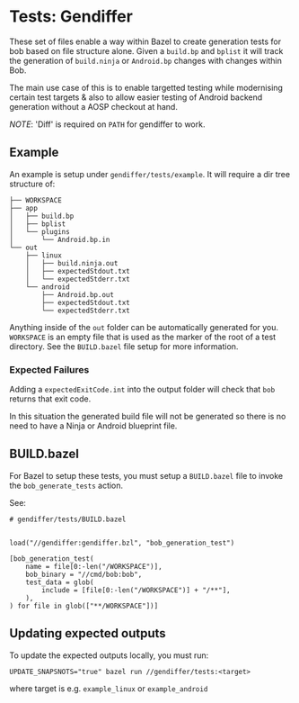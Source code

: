 # Tests: Gendiffer

These set of files enable a way within Bazel to create generation tests for bob based on file structure alone.
Given a `build.bp` and `bplist` it will track the generation of `build.ninja` or `Android.bp` changes with changes within Bob.

The main use case of this is to enable targetted testing while modernising certain test targets & also to allow easier testing of Android backend generation
without a AOSP checkout at hand.

_NOTE_: 'Diff' is required on `PATH` for gendiffer to work.

## Example

An example is setup under `gendiffer/tests/example`. It will require a dir tree structure of:

```
├── WORKSPACE
├── app
│   ├── build.bp
│   ├── bplist
│   └── plugins
│       └── Android.bp.in
└── out
    ├── linux
    │   ├── build.ninja.out
    │   ├── expectedStdout.txt
    │   └── expectedStderr.txt
    └── android
        ├── Android.bp.out
        ├── expectedStdout.txt
        └── expectedStderr.txt
```

Anything inside of the `out` folder can be automatically generated for you. `WORKSPACE` is an empty file that is used as the marker
of the root of a test directory. See the `BUILD.bazel` file setup for more information.

### Expected Failures

Adding a `expectedExitCode.int` into the output folder will check that `bob` returns that exit code.

In this situation the generated build file will not be generated so there is no need to have a Ninja or Android blueprint file.

## BUILD.bazel

For Bazel to setup these tests, you must setup a `BUILD.bazel` file to invoke the `bob_generate_tests` action.

See:

```
# gendiffer/tests/BUILD.bazel


load("//gendiffer:gendiffer.bzl", "bob_generation_test")

[bob_generation_test(
    name = file[0:-len("/WORKSPACE")],
    bob_binary = "//cmd/bob:bob",
    test_data = glob(
        include = [file[0:-len("/WORKSPACE")] + "/**"],
    ),
) for file in glob(["**/WORKSPACE"])]

```

## Updating expected outputs

To update the expected outputs locally, you must run:

`UPDATE_SNAPSNOTS="true" bazel run //gendiffer/tests:<target>`

where target is e.g. `example_linux` or `example_android`
